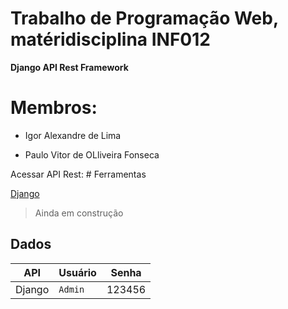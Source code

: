 
# Trabalho de Programação Web, matéridisciplina INF012

**Django API Rest Framework**


# Membros:

- Igor Alexandre de Lima

- Paulo Vitor de OLliveira Fonseca


Acessar API Rest: # Ferramentas

[Django](https://localhost:8000/biblioteca/djangoproject.com/)

> Ainda em construção


## Dados


|       API         |Usuário|Senha|
|----------------|-------------------------------|-----------------------------|
|Django|`Admin`            |123456           |           


<!--stackedit_data:
eyJoaXN0b3J5IjpbLTE4NzA5MTkxNjJdfQ==
-->
